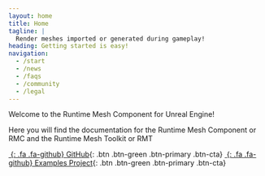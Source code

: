 ```yaml
---
layout: home
title: Home
tagline: |
  Render meshes imported or generated during gameplay!
heading: Getting started is easy!
navigation:
  - /start
  - /news
  - /faqs
  - /community
  - /legal
---
```


Welcome to the Runtime Mesh Component for Unreal Engine!

Here you will find the documentation for the Runtime Mesh Component or RMC and the Runtime Mesh Toolkit or RMT

<div class="cta-container">

[*&nbsp;*{: .fa .fa-github} GitHub][GITHUBRMC]{: .btn .btn-green .btn-primary .btn-cta}
[*&nbsp;*{: .fa .fa-github} Examples Project][GITHUBRMCEXAMPLES]{: .btn .btn-green .btn-primary .btn-cta}

</div>

[GITHUBRMC]: https://github.com/KoderzUnreal/RuntimeMeshComponent
[GITHUBRMCEXAMPLES]: https://github.com/KoderzUnreal/RuntimeMeshComponent-Examples